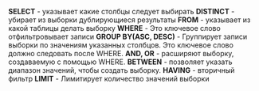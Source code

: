 **SELECT** - указывает какие столбцы следует выбирать
**DISTINCT** - убирает из выборки дублирующиеся результаты
**FROM** - указывает из какой таблицы делать выборку
**WHERE** - Это ключевое слово отфильтровывает записи
**GROUP BY(ASC, DESC)** - Группирует записи выборки по значениям указанных столбцов. Это ключевое слово должно следовать после WHERE.
**AND, OR** - расширяют выборку, создаваемую с помощью WHERE.
**BETWEEN** - позволяет указать диапазон значений, чтобы создать выборку.
**HAVING** - вторичный фильтр 
**LIMIT** - Лимитирует количество значений выборки